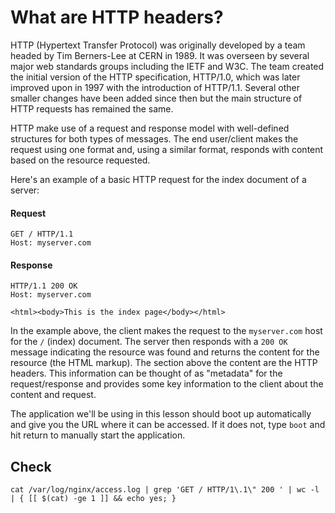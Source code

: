 # What are HTTP headers?

HTTP (Hypertext Transfer Protocol) was originally developed by a team headed by Tim Berners-Lee at CERN in 1989. It was overseen by several major web standards groups including the IETF and W3C. The team created the initial version of the HTTP specification, HTTP/1.0, which was later improved upon in 1997 with the introduction of HTTP/1.1. Several other smaller changes have been added since then but the main structure of HTTP requests has remained the same.

HTTP make use of a request and response model with well-defined structures for both types of messages. The end user/client makes the request using one format and, using a similar format, responds with content based on the resource requested.

Here's an example of a basic HTTP request for the index document of a server:

#### Request
```
GET / HTTP/1.1
Host: myserver.com
```
#### Response
```
HTTP/1.1 200 OK
Host: myserver.com

<html><body>This is the index page</body></html>
```

In the example above, the client makes the request to the `myserver.com` host for the `/` (index) document. The server then responds with a `200 OK` message indicating the resource was found and returns the content for the resource (the HTML markup). The section above the content are the HTTP headers. This information can be thought of as "metadata" for the request/response and provides some key information to the client about the content and request.

The application we'll be using in this lesson should boot up automatically and give you the URL where it can be accessed. If it does not, type `boot` and hit return to manually start the application.

## Check
`cat /var/log/nginx/access.log | grep 'GET / HTTP/1\.1\" 200 ' | wc -l | { [[ $(cat) -ge 1 ]] && echo yes; }`